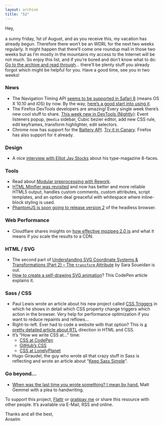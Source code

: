 ```yaml
---
layout: archive
title: "52"
---
```


Hey,<br>
<br>
a sunny friday, 1st of August, and as you receive this, my vacation has already begun. Therefore there won’t be an WDRL for the next two weeks regularly. It might happen that there’ll come one roundup mail in those two weeks but as I’m mostly in the mountains my access to the Internet will be not much. So enjoy this list, and if you’re bored and don’t know what to do: [Go to the archive and read through](http://wdrl.info/archive/)… there’ll be plenty stuff you already forgot which might be helpful for you. Have a good time, see you in two weeks!

### News

- The Navigation Timing API [seems to be supported in Safari 8](http://blog.catchpoint.com/2014/07/25/navigation-timing-safari/) (means OS X 10.10 and iOS) by now. By the way, [here’s a good start into using it](http://www.sitepoint.com/introduction-resource-timing-api/).
- The Firefox DevTools developers are amazing! Every single week there’s new cool stuff to share. [This week new in DevTools (Nightly)](https://hacks.mozilla.org/2014/07/event-listeners-popup-media-sidebar-cubic-bezier-editor-more-firefox-developer-tools-episode-33/): Event listeners popup, `@media` sidebar, Cubic bezier editor, add new CSS rule, edit keyframes, transform highlighter, edit selectors.
- Chrome now has support for the [Battery API](http://src.chromium.org/viewvc/chrome?view=revision&revision=286562). [Try it in Canary](http://jsbin.com/battery-status-diagnostics/31/edit). Firefox has also support for it already.

### Design

- A nice [interview with Elliot Jay Stocks](http://mediatemple.net/blog/news/8-faces-a-retroscpetive-with-elliot-jay-stocks/) about his type-magazine 8-faces.

### Tools

- Read about [Modular preprocessing with Rework](http://tjholowaychuk.tumblr.com/post/44267035203/modular-css-preprocessing-with-rework).
- [HTML Minifier was revisited](http://perfectionkills.com/html-minifier-revisited/) and now has better and more reliable HTML5 output, handles custom comments, custom attributes, script templates, and an option deal greaceful with whitespace where inline-block styling is used.
- [PhantomJS is soon going to release version 2](http://ariya.ofilabs.com/2014/07/towards-phantomjs-2.html) of the headless browser.

### Web Performance

- Cloudflare shares insights on [how effective mozjpeg 2.0 is](http://blog.cloudflare.com/experimenting-with-mozjpeg-2-0) and what it means if you scale the results to a CDN.

### HTML / SVG

- The second part of [Understanding SVG Coordinate Systems & Transformations (Part 2) – The `transform` Attribute](http://sarasoueidan.com/blog/svg-transformations/) by Sara Soueidan is out.
- [How to create a self-drawing SVG animation](http://codepen.io/MyXoToD/blog/howto-self-drawing-svg-animation)? This CodePen article explains it.

### Sass / CSS

- Paul Lewis wrote an article about his new project called [CSS Triggers](http://aerotwist.com/blog/css-triggers/) in which he shows in detail which CSS property change triggers which action in the browser. Very help for performance optimization if you want to reduce repaints and reflows…
- Right-to-left. Ever had to code a website with that option? This is [a pretty detailed article about RTL](http://alfy.me/2014/07/26/lets-talk-about-rtl.html) direction in HTML and CSS.
- It’s “How we write CSS at…” time:
	- [CSS at CodePen](http://codepen.io/chriscoyier/blog/codepens-css)
	- [GitHub’s CSS](http://markdotto.com/2014/07/23/githubs-css/)
	- [CSS at LonelyPlanet](http://ianfeather.co.uk/css-at-lonely-planet/)
- Hugo Giraudel, the guy who wrote all that crazy stuff in Sass is reflecting and wrote an article about “[Keep Sass Simple](http://www.sitepoint.com/keep-sass-simple/)”.

### Go beyond…

- [When was the last time you wrote something? I mean by hand.](http://mattgemmell.com/handwriting/) Matt Gemmel with a plea to handwriting.


To support this project, [Flattr](http://goo.gl/dDWsTF) or [gratipay me](http://goo.gl/cnqtOc) or share this resource with other people. It’s available via E-Mail, RSS and online.

Thanks and all the best,<br>
Anselm
